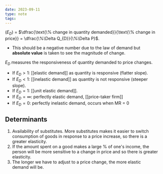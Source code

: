 ```yaml
---
date: 2023-09-11
type: note
tags: 
---
```


$(E_{D})$ = $\dfrac{\text{\% change in quantity demanded}}{\text{\% change in price}} = \dfrac{\%\Delta Q_{D}}{\%\Delta P}$.
- This should be a negative number due to the law of demand but **absolute value** is taken to see the magnitude of change.

$E_{D}$ measures the responsiveness of quantity demanded to price changes.
- If $E_{D} > 1$: [[elastic demand]] as quantity is responsive (flatter slope).
- If $E_{D} < 1$: [[inelastic demand]] as quantity is not responsive (steeper slope).
- If $E_{D} = 1$: [[unit elastic demand]].
- If $E_{D} = \infty$: perfectly elastic demand, [[price-taker firm]]
- If $E_{D} = 0$: perfectly inelastic demand, occurs when MR = 0

## Determinants
1. Availability of substitutes. More substitutes makes it easier to switch consumption of goods in response to a price increase, so there is a greater elasticity.
2. If the amount spent on a good makes a large % of one's income, the person will be more sensitive to a change in price and so there is greater elasticity.
3. The longer we have to adjust to a price change, the more elastic demand will be.